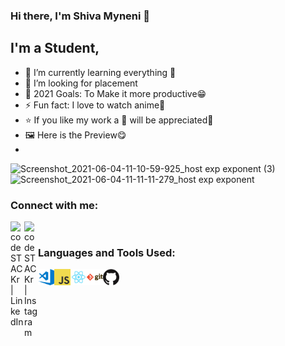 ### Hi there, I'm Shiva Myneni 👋


## I'm a Student,

- 🌱 I’m currently learning everything 🤣
- 👯 I’m looking for placement
- 🥅 2021 Goals: To Make it more productive😁
- ⚡ Fun fact: I love to watch anime👻
- ⭐ If you like my work a 🌟 will be appreciated🤩
-  🖼  Here is the Preview😋
-  
![Screenshot_2021-06-04-11-10-59-925_host exp exponent (3)](https://user-images.githubusercontent.com/59661196/120757267-f3d5b000-c52d-11eb-91cf-602ab17d963d.jpg)
![Screenshot_2021-06-04-11-11-11-279_host exp exponent](https://user-images.githubusercontent.com/59661196/120757567-55961a00-c52e-11eb-8d1d-a5b9e9d63c12.jpg)


### Connect with me:

[<img align="left" alt="codeSTACKr | LinkedIn" width="22px" src="https://cdn.jsdelivr.net/npm/simple-icons@v3/icons/linkedin.svg" />][linkedin]
[<img align="left" alt="codeSTACKr | Instagram" width="22px" src="https://cdn.jsdelivr.net/npm/simple-icons@v3/icons/instagram.svg" />][instagram]

<br />

### Languages and Tools Used:

<img align="left" alt="Visual Studio Code" width="26px" src="https://raw.githubusercontent.com/github/explore/80688e429a7d4ef2fca1e82350fe8e3517d3494d/topics/visual-studio-code/visual-studio-code.png" />
<img align="left" alt="JavaScript" width="26px" src="https://raw.githubusercontent.com/github/explore/80688e429a7d4ef2fca1e82350fe8e3517d3494d/topics/javascript/javascript.png" />
<img align="left" alt="React" width="26px" src="https://raw.githubusercontent.com/github/explore/80688e429a7d4ef2fca1e82350fe8e3517d3494d/topics/react/react.png" />
<img align="left" alt="Git" width="26px" src="https://raw.githubusercontent.com/github/explore/80688e429a7d4ef2fca1e82350fe8e3517d3494d/topics/git/git.png" />
<img align="left" alt="GitHub" width="26px" src="https://raw.githubusercontent.com/github/explore/78df643247d429f6cc873026c0622819ad797942/topics/github/github.png" />

<br />
<br />




  

[instagram]: https://instagram.com/_shivamyneni
[linkedin]: https://linkedin.com/in/shivamyneni
